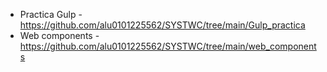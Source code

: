 - Practica Gulp - https://github.com/alu0101225562/SYSTWC/tree/main/Gulp_practica
- Web components - https://github.com/alu0101225562/SYSTWC/tree/main/web_components